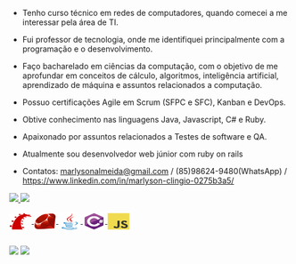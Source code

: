 - Tenho curso técnico em redes de computadores, quando comecei a me interessar pela área de TI.

- Fui professor de tecnologia, onde me identifiquei principalmente com a programação e o desenvolvimento.

- Faço bacharelado em ciências da computação, com o objetivo de me aprofundar em conceitos de cálculo, algoritmos, inteligência artificial, aprendizado de máquina e assuntos relacionados a computação.

- Possuo certificações Agile em Scrum (SFPC e SFC), Kanban e DevOps.

- Obtive conhecimento nas linguagens Java, Javascript, C# e Ruby.

- Apaixonado por assuntos relacionados a Testes de software e QA.

- Atualmente sou desenvolvedor web júnior com ruby on rails

- Contatos: marlysonalmeida@gmail.com / (85)98624-9480(WhatsApp) / https://www.linkedin.com/in/marlyson-clingio-0275b3a5/

<div>
  <a href="https://github.com/MarlysonClingio">
  <img height="180em" src="https://github-readme-stats.vercel.app/api?username=MarlysonClingio&show_icons=true&theme=dracula&include_all_commits=true&count_private=true"/>
  <img height="180em" src="https://github-readme-stats.vercel.app/api/top-langs/?username=MarlysonClingio&layout=compact&langs_count=7&theme=dracula"/>
</div>
  
  <div style="display: inline_block"><br>
    <img align="center" alt="Marlyson-Rails" height="30" width="40" src="https://raw.githubusercontent.com/devicons/devicon/master/icons/rails/rails-plain.svg">
    <img align="center" alt="Marlyson-Ruby" height="30" width="40" src="https://raw.githubusercontent.com/devicons/devicon/master/icons/ruby/ruby-original.svg">
    <img align="center" alt="Marlyson-Java" height="30" width="40" src="https://raw.githubusercontent.com/devicons/devicon/master/icons/java/java-original.svg">
    <img align="center" alt="Marlyson-Csharp" height="30" width="40" src="https://raw.githubusercontent.com/devicons/devicon/master/icons/csharp/csharp-original.svg">
    <img align="center" alt="Marlyson-Javascript" height="30" width="40" src="https://raw.githubusercontent.com/devicons/devicon/master/icons/javascript/javascript-original.svg">
</div>
  
  ##
  
<div> 
  <a href = "mailto:marlysonalmeida@gmail.com"><img src="https://img.shields.io/badge/-Gmail-%23333?style=for-the-badge&logo=gmail&logoColor=white" target="_blank"></a>
  <a href="https://www.linkedin.com/in/marlyson-clingio-0275b3a5/" target="_blank"><img src="https://img.shields.io/badge/-LinkedIn-%230077B5?style=for-the-badge&logo=linkedin&logoColor=white" target="_blank"></a>
</div>
